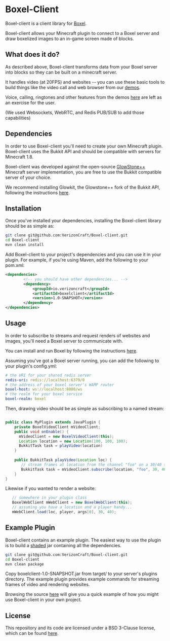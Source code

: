 Boxel-Client
============
Boxel-client is a client library for [Boxel](https://github.com/verizoncraft/boxel). 

Boxel-client allows your Minecraft plugin to connect to a Boxel server and 
draw boxelized images to an in-game screen made of blocks.

What does it do?
----------------
As described above, Boxel-client transforms data from your Boxel server into blocks
so they can be built on a minecraft server.

It handles video (at 20FPS) and websites -- you can use these basic tools to build
things like the video call and web browser from our [demos](https://verizoncraft.github.io/).

Voice, calling, ringtones and other features from the demos [here](https://verizoncraft.github.io)
are left as an exercise for the user.

(We used Websockets, WebRTC, and Redis PUB/SUB to add those capabilities)

Dependencies
-------------
In order to use Boxel-client you'll need to create your own Minecraft plugin. 
Boxel-client uses the Bukkit API and should be compatible with servers for Minecraft 1.8.

Boxel-client was developed against the open-source [GlowStone++](https://glowkitplusplus.github.io)
Minecraft server implementation, you are free to use the Bukkit compatible server of your choice. 

We recommend installing Glowkit, the Glowstone++ fork of the Bukkit API, following the instructions [here](https://github.com/GlowstonePlusPlus/Glowkit). 

Installation
------------
Once you've installed your dependencies, installing the Boxel-client library should be as simple as:

```bash
git clone git@github.com:VerizonCraft/Boxel-client.git  
cd Boxel-client  
mvn clean install  
```

Add Boxel-client to your project's dependencies and you can use it in your plugin.
For example, if you're using Maven, add the following to your pom.xml:

```XML
<dependencies>  
        <!-- you should have other dependencies... -->  
        <dependency>  
            <groupId>io.verizoncraft</groupId>  
            <artifactId>boxelclient</artifactId>  
            <version>1.0-SNAPSHOT</version>  
        </dependency> 
</dependencies>  
```

Usage
------------
In order to subscribe to streams and request renders of websites and images, you'll 
need a Boxel server to communicate with. 

You can install and run Boxel by following the instructions [here](https://github.com/verizoncraft/boxel).

Assuming you've got a Boxel server running, you can add the following to your plugin's
config.yml:

```yml
# the URI for your shared redis server
redis-uri: redis://localhost:6379/0
# the address of your boxel server's WAMP router
boxel-host: ws://localhost:8080/ws 
# the realm for your boxel service
boxel-realm: boxel  
```

Then, drawing video should be as simple as subscribing to a named stream:
```Java

public class MyPlugin extends JavaPlugin {
    private BoxelVideoClient mVideoClient;
    public void onEnable() {
      mVideoClient = new BoxelVideoClient(this);
      Location location = new Location(100, 100, 100);
      BukkitTask task = playVideo(location)
    }
    
    public BukkitTask playVideo(Location loc) {
       // stream frames at location from the channel "foo" on a 30/40 screen
       BukkitTask task = mVideoClient.subscribe(location, "foo", 30, 40);
    }
}

```

Likewise if you wanted to render a website:

```Java
   // somewhere in your plugin class 
   BoxelWebClient mWebClient = new BoxelWebClient(this); 
   // assuming you have a location and a player handy...
   mWebClient.load(loc, player, args[0], 30, 40);
```

Example Plugin
--------------
Boxel-client contains an example plugin. The easiest way to use the plugin is to
build a [shaded](https://maven.apache.org/plugins/maven-shade-plugin/) jar containing all the dependencies.

```bash
git clone git@github.com:VerizonCraft/Boxel-client.git  
cd Boxel-client  
mvn clean package  
```

Copy boxelclient-1.0-SNAPSHOT.jar from target/ to your server's plugins directory.
The example plugin provides example commands for streaming frames of video and 
rendering websites.

Browsing the source [here](https://github.com/VerizonCraft/Boxel-client/blob/master/src/main/java/io/github/verizoncraft/boxelclient/example/BoxelExamplePlugin.java) will give you a quick example of how you might use Boxel-client in your own project.

License
------------
This repository and its code are licensed under a BSD 3-Clause license, which can be found [here](https://github.com/VerizonCraft/Boxel-client/blob/master/LICENSE.txt).



